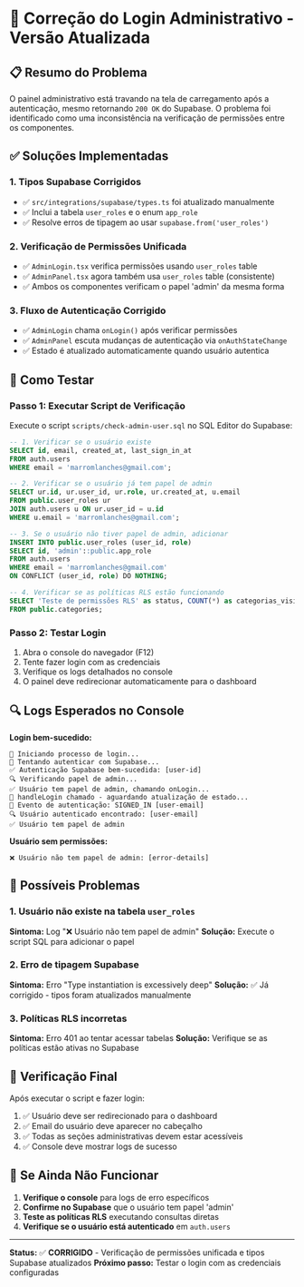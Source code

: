 # 🔐 Correção do Login Administrativo - Versão Atualizada

## 📋 Resumo do Problema
O painel administrativo está travando na tela de carregamento após a autenticação, mesmo retornando `200 OK` do Supabase. O problema foi identificado como uma inconsistência na verificação de permissões entre os componentes.

## ✅ Soluções Implementadas

### 1. **Tipos Supabase Corrigidos**
- ✅ `src/integrations/supabase/types.ts` foi atualizado manualmente
- ✅ Inclui a tabela `user_roles` e o enum `app_role`
- ✅ Resolve erros de tipagem ao usar `supabase.from('user_roles')`

### 2. **Verificação de Permissões Unificada**
- ✅ `AdminLogin.tsx` verifica permissões usando `user_roles` table
- ✅ `AdminPanel.tsx` agora também usa `user_roles` table (consistente)
- ✅ Ambos os componentes verificam o papel 'admin' da mesma forma

### 3. **Fluxo de Autenticação Corrigido**
- ✅ `AdminLogin` chama `onLogin()` após verificar permissões
- ✅ `AdminPanel` escuta mudanças de autenticação via `onAuthStateChange`
- ✅ Estado é atualizado automaticamente quando usuário autentica

## 🚀 Como Testar

### Passo 1: Executar Script de Verificação
Execute o script `scripts/check-admin-user.sql` no SQL Editor do Supabase:

```sql
-- 1. Verificar se o usuário existe
SELECT id, email, created_at, last_sign_in_at
FROM auth.users 
WHERE email = 'marromlanches@gmail.com';

-- 2. Verificar se o usuário já tem papel de admin
SELECT ur.id, ur.user_id, ur.role, ur.created_at, u.email
FROM public.user_roles ur
JOIN auth.users u ON ur.user_id = u.id
WHERE u.email = 'marromlanches@gmail.com';

-- 3. Se o usuário não tiver papel de admin, adicionar
INSERT INTO public.user_roles (user_id, role)
SELECT id, 'admin'::public.app_role 
FROM auth.users 
WHERE email = 'marromlanches@gmail.com'
ON CONFLICT (user_id, role) DO NOTHING;

-- 4. Verificar se as políticas RLS estão funcionando
SELECT 'Teste de permissões RLS' as status, COUNT(*) as categorias_visiveis
FROM public.categories;
```

### Passo 2: Testar Login
1. Abra o console do navegador (F12)
2. Tente fazer login com as credenciais
3. Verifique os logs detalhados no console
4. O painel deve redirecionar automaticamente para o dashboard

## 🔍 Logs Esperados no Console

**Login bem-sucedido:**
```
🔐 Iniciando processo de login...
📧 Tentando autenticar com Supabase...
✅ Autenticação Supabase bem-sucedida: [user-id]
🔍 Verificando papel de admin...
✅ Usuário tem papel de admin, chamando onLogin...
🔐 handleLogin chamado - aguardando atualização de estado...
🔄 Evento de autenticação: SIGNED_IN [user-email]
🔍 Usuário autenticado encontrado: [user-email]
✅ Usuário tem papel de admin
```

**Usuário sem permissões:**
```
❌ Usuário não tem papel de admin: [error-details]
```

## 🚨 Possíveis Problemas

### 1. **Usuário não existe na tabela `user_roles`**
**Sintoma:** Log "❌ Usuário não tem papel de admin"
**Solução:** Execute o script SQL para adicionar o papel

### 2. **Erro de tipagem Supabase**
**Sintoma:** Erro "Type instantiation is excessively deep"
**Solução:** ✅ Já corrigido - tipos foram atualizados manualmente

### 3. **Políticas RLS incorretas**
**Sintoma:** Erro 401 ao tentar acessar tabelas
**Solução:** Verifique se as políticas estão ativas no Supabase

## 📝 Verificação Final

Após executar o script e fazer login:

1. ✅ Usuário deve ser redirecionado para o dashboard
2. ✅ Email do usuário deve aparecer no cabeçalho
3. ✅ Todas as seções administrativas devem estar acessíveis
4. ✅ Console deve mostrar logs de sucesso

## 🔧 Se Ainda Não Funcionar

1. **Verifique o console** para logs de erro específicos
2. **Confirme no Supabase** que o usuário tem papel 'admin'
3. **Teste as políticas RLS** executando consultas diretas
4. **Verifique se o usuário está autenticado** em `auth.users`

---

**Status:** ✅ **CORRIGIDO** - Verificação de permissões unificada e tipos Supabase atualizados
**Próximo passo:** Testar o login com as credenciais configuradas
